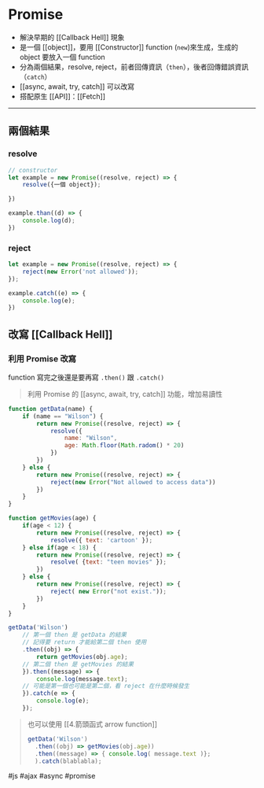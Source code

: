   # Promise
- 解決早期的 [[Callback Hell]] 現象
- 是一個 [[object]]，要用 [[Constructor]] function (`new`)來生成，生成的 object 要放入一個 function
- 分為兩個結果，resolve, reject，前者回傳資訊（`then`），後者回傳錯誤資訊（`catch`）
- [[async, await, try, catch]] 可以改寫
- 搭配原生 [[API]]：[[Fetch]]

---

## 兩個結果
### resolve
```js
// constructor
let example = new Promise((resolve, reject) => {
	resolve({一個 object});

})

example.than((d) => {
	console.log(d);
})
```
### reject
```js
let example = new Promise((resolve, reject) => {
	reject(new Error('not allowed')); 
});

example.catch((e) => {
	console.log(e);
})
```

## 改寫 [[Callback Hell]]
### 利用 Promise 改寫
function 寫完之後還是要再寫 `.then()` 跟 `.catch()`
> 利用 Promise 的 [[async, await, try, catch]] 功能，增加易讀性
```js
function getData(name) {
	if (name == "Wilson") {
		return new Promise((resolve, reject) => {
			resolve({ 
				name: "Wilson",
				age: Math.floor(Math.radom() * 20)
			})
		})
	} else {
		return new Promise((resolve, reject) => {
			reject(new Error("Not allowed to access data"))
		})
	}
}

function getMovies(age) {
	if(age < 12) {
		return new Promise((resolve, reject) => {
			resolve({ text: 'cartoon' });
	} else if(age < 18) {
		return new Promise((resolve, reject) => {
			resolve( {text: "teen movies" });
		})
	} else {
		return new Promise((resolve, reject) => {
			reject( new Error("not exist."));
		})
	}
}

getData('Wilson')
	// 第一個 then 是 getData 的結果
	// 記得要 return 才能給第二個 then 使用
	.then((obj) => {
		return getMovies(obj.age);
	// 第二個 then 是 getMovies 的結果
	}).then((message) => {
		console.log(message.text);
	// 可能是第一個也可能是第二個，看 reject 在什麼時候發生
	}).catch(e => {
		console.log(e);
	});

```
> 也可以使用 [[4.箭頭函式 arrow function]]
> ```js
> getData('Wilson')
> 	.then((obj) => getMovies(obj.age))
> 	.then((message) => { console.log( message.text )};
> 	).catch(blablabla);
> ```


#js #ajax #async #promise